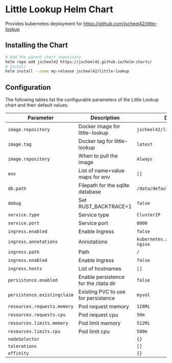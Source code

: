 # Little Lookup Helm Chart

Provides kubernetes deployment for https://github.com/jscheel42/little-lookup

## Installing the Chart

```bash
# Add the parent chart repository
helm repo add jscheel42 https://jscheel42.github.io/helm-charts/
# Install
helm install --name my-release jscheel42/little-lookup
```

## Configuration

The following tables list the configurable parameters of the Little Lookup chart and their default values.

| Parameter                         | Description                          | Default                                   |
| --------------------------------- | ------------------------------------ | ----------------------------------------- |
| `image.repository`                | Docker image for little-lookup       | `jscheel42/little-lookup`                 |
| `image.tag`                       | Docker tag for little-lookup         | `latest`                                  |
| `image.repository`                | When to pull the image               | `Always`                                  |
| `env`                             | List of name+value maps for env      | `[]`                                      |
| `db.path`                         | Filepath for the sqlite database     | `/data/default.db`                        |
| `debug`                           | Set RUST_BACKTRACE=1                 | `false`                                   |
| `service.type`                    | Service type                         | `ClusterIP`                               |
| `service.port`                    | Service port                         | `8000`                                    |
| `ingress.enabled`                 | Enable Ingress                       | `false`                                   |
| `ingress.annotations`             | Annotations                          | `kubernetes.io/ingress.class: nginx`      |
| `ingress.path`                    | Path                                 | `/`                                       |
| `ingress.enabled`                 | Enable Ingress                       | `false`                                   |
| `ingress.hosts`                   | List of hostnames                    | `[]`                                      |
| `persistence.enabled`             | Enable persistence for the /data dir | `false`                                   |
| `persistence.existingclaim`       | Existing PVC to use for persistence  | `myvol`                                   |
| `resources.requests.memory`       | Pod request memory                   | `128Mi`                                   |
| `resources.requests.cpu`          | Pod request cpu                      | `50m`                                     |
| `resources.limits.memory`         | Pod limit memory                     | `512Mi`                                   |
| `resources.limits.cpu`            | Pod limit cpu                        | `500m`                                    |
| `nodeSelector`                    |                                      | `{}`                                     |
| `tolerations`                     |                                      | `[]`                                     |
| `affinity`                        |                                      | `{}`                                     |